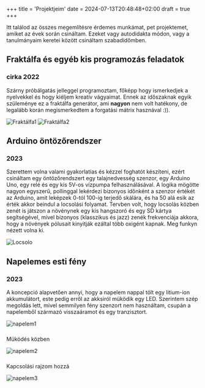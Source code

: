 +++
title = 'Projektjeim'
date = 2024-07-13T20:48:48+02:00
draft = true
+++

Itt találod az összes megemlítésre érdemes munkámat, pet projektemet, amiket az évek során csináltam. Ezeket vagy autodidakta módon, vagy a tanulmányaim keretei között csináltam szabadidőmben.

## Fraktálfa és egyéb kis programozás feladatok 

### cirka 2022

Szárny próbálgatás jelleggel programoztam, főképp hogy ismerkedjek a nyelvekkel és hogy kiéljem kreatív vágyaimat. Ennek az időszaknak egyik szüleménye ez a fraktálfa generátor, ami **nagyon** nem volt hatékony, de legalább korán megismerkedtem a forgatási mátrix hasznával :)).

![Fraktálfa1](/fraktalfa1.png)
![Fraktálfa2](/fraktalfa2.png)

## Arduino öntözőrendszer 

### 2023

Szerettem volna valami gyakorlatias és kézzel foghatót készíteni, ezért csináltam egy öntözőrendszert egy talajnedvesség szenzor, egy Arduino Uno, egy relé és egy kis 5V-os vízpumpa felhasználásával. A logika mögötte nagyon egyszerű, pollinggal lekérdezi bizonyos időnként a szenzor értékét az Arduino, amit leképzek 0-tól 100-ig terjedő skálára, és ha 50 alá esik az érték akkor beindul a locsolási folyamat. Tervben volt, hogy locsolás közben zenét is játszon a növénynek egy kis hangszoró és egy SD kártya segítségével, mivel bizonyos (klasszikus és jazz) zenék frekvenciája akkora, hogy a növények pólusait kinyitják ezáltal több oxigént kapnak. Meg funkyn nézett volna ki.

![Locsolo](/locsolo1.jpg)

## Napelemes esti fény 

### 2023

A koncepció alapvetően annyi, hogy a napelem nappal tölt egy litium-ion akkumulátort, este pedig erről az akksiról müködik egy LED. Szerintem szép megoldás lett, mivel semmilyen fény szenzort nem használtam, csupán a napelemből származó visszaáramot és egy tranzisztort.

![napelem1](/napelem1.jpg)


### 
Müködés közben

![napelem2](/napelem2.jpg)

### 
Kapcsolási rajzom hozzá

![napelem3](/napelem3.png)



